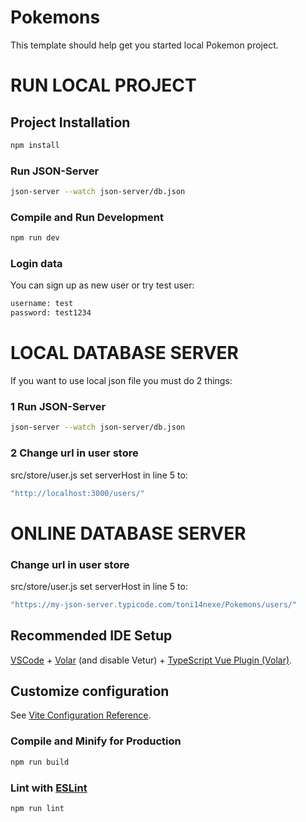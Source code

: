 # Pokemons

This template should help get you started local Pokemon project.

# RUN LOCAL PROJECT

## Project Installation

```sh
npm install
```

### Run JSON-Server

```sh
json-server --watch json-server/db.json
```

### Compile and Run Development

```sh
npm run dev
```

### Login data

You can sign up as new user or try test user:

```sh
username: test
password: test1234
```

# LOCAL DATABASE SERVER

If you want to use local json file you must do 2 things:

### 1 Run JSON-Server

```sh
json-server --watch json-server/db.json
```

### 2 Change url in user store

src/store/user.js set serverHost in line 5 to:

```sh
"http://localhost:3000/users/"

```

# ONLINE DATABASE SERVER

### Change url in user store

src/store/user.js set serverHost in line 5 to:

```sh
"https://my-json-server.typicode.com/toni14nexe/Pokemons/users/"

```

## Recommended IDE Setup

[VSCode](https://code.visualstudio.com/) + [Volar](https://marketplace.visualstudio.com/items?itemName=Vue.volar) (and disable Vetur) + [TypeScript Vue Plugin (Volar)](https://marketplace.visualstudio.com/items?itemName=Vue.vscode-typescript-vue-plugin).

## Customize configuration

See [Vite Configuration Reference](https://vitejs.dev/config/).

### Compile and Minify for Production

```sh
npm run build
```

### Lint with [ESLint](https://eslint.org/)

```sh
npm run lint
```
